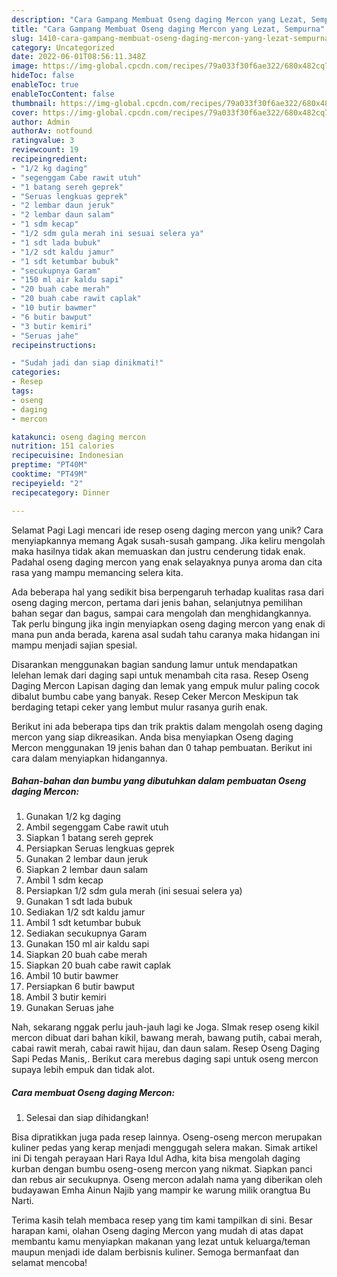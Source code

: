 ```yaml
---
description: "Cara Gampang Membuat Oseng daging Mercon yang Lezat, Sempurna"
title: "Cara Gampang Membuat Oseng daging Mercon yang Lezat, Sempurna"
slug: 1410-cara-gampang-membuat-oseng-daging-mercon-yang-lezat-sempurna
category: Uncategorized
date: 2022-06-01T08:56:11.348Z
image: https://img-global.cpcdn.com/recipes/79a033f30f6ae322/680x482cq70/oseng-daging-mercon-foto-resep-utama.jpg
hideToc: false
enableToc: true
enableTocContent: false
thumbnail: https://img-global.cpcdn.com/recipes/79a033f30f6ae322/680x482cq70/oseng-daging-mercon-foto-resep-utama.jpg
cover: https://img-global.cpcdn.com/recipes/79a033f30f6ae322/680x482cq70/oseng-daging-mercon-foto-resep-utama.jpg
author: Admin
authorAv: notfound
ratingvalue: 3
reviewcount: 19
recipeingredient:
- "1/2 kg daging"
- "segenggam Cabe rawit utuh"
- "1 batang sereh geprek"
- "Seruas lengkuas geprek"
- "2 lembar daun jeruk"
- "2 lembar daun salam"
- "1 sdm kecap"
- "1/2 sdm gula merah ini sesuai selera ya"
- "1 sdt lada bubuk"
- "1/2 sdt kaldu jamur"
- "1 sdt ketumbar bubuk"
- "secukupnya Garam"
- "150 ml air kaldu sapi"
- "20 buah cabe merah"
- "20 buah cabe rawit caplak"
- "10 butir bawmer"
- "6 butir bawput"
- "3 butir kemiri"
- "Seruas jahe"
recipeinstructions:

- "Sudah jadi dan siap dinikmati!"
categories:
- Resep
tags:
- oseng
- daging
- mercon

katakunci: oseng daging mercon 
nutrition: 151 calories
recipecuisine: Indonesian
preptime: "PT40M"
cooktime: "PT49M"
recipeyield: "2"
recipecategory: Dinner

---
```



Selamat Pagi Lagi mencari ide resep oseng daging mercon yang unik? Cara menyiapkannya memang Agak susah-susah gampang. Jika keliru mengolah maka hasilnya tidak akan memuaskan dan justru cenderung tidak enak. Padahal oseng daging mercon yang enak selayaknya punya aroma dan cita rasa yang mampu memancing selera kita.


Ada beberapa hal yang sedikit bisa berpengaruh terhadap kualitas rasa dari oseng daging mercon, pertama dari jenis bahan, selanjutnya pemilihan bahan segar dan bagus, sampai cara mengolah dan menghidangkannya. Tak perlu bingung jika ingin menyiapkan oseng daging mercon yang enak di mana pun anda berada, karena asal sudah tahu caranya maka hidangan ini mampu menjadi sajian spesial.

Disarankan menggunakan bagian sandung lamur untuk mendapatkan lelehan lemak dari daging sapi untuk menambah cita rasa. Resep Oseng Daging Mercon Lapisan daging dan lemak yang empuk mulur paling cocok dibalut bumbu cabe yang banyak. Resep Ceker Mercon Meskipun tak berdaging tetapi ceker yang lembut mulur rasanya gurih enak.


Berikut ini ada beberapa tips dan trik praktis dalam mengolah oseng daging mercon yang siap dikreasikan. Anda bisa menyiapkan Oseng daging Mercon menggunakan 19 jenis bahan dan 0 tahap pembuatan. Berikut ini cara dalam menyiapkan hidangannya.

<!--inarticleads1-->

##### Bahan-bahan dan bumbu yang dibutuhkan dalam pembuatan Oseng daging Mercon:

1. Gunakan 1/2 kg daging
1. Ambil segenggam Cabe rawit utuh
1. Siapkan 1 batang sereh geprek
1. Persiapkan Seruas lengkuas geprek
1. Gunakan 2 lembar daun jeruk
1. Siapkan 2 lembar daun salam
1. Ambil 1 sdm kecap
1. Persiapkan 1/2 sdm gula merah (ini sesuai selera ya)
1. Gunakan 1 sdt lada bubuk
1. Sediakan 1/2 sdt kaldu jamur
1. Ambil 1 sdt ketumbar bubuk
1. Sediakan secukupnya Garam
1. Gunakan 150 ml air kaldu sapi
1. Siapkan 20 buah cabe merah
1. Siapkan 20 buah cabe rawit caplak
1. Ambil 10 butir bawmer
1. Persiapkan 6 butir bawput
1. Ambil 3 butir kemiri
1. Gunakan Seruas jahe


Nah, sekarang nggak perlu jauh-jauh lagi ke Joga. SImak resep oseng kikil mercon dibuat dari bahan kikil, bawang merah, bawang putih, cabai merah, cabai rawit merah, cabai rawit hijau, dan daun salam. Resep Oseng Daging Sapi Pedas Manis,. Berikut cara merebus daging sapi untuk oseng mercon supaya lebih empuk dan tidak alot. 

<!--inarticleads2-->

##### Cara membuat Oseng daging Mercon:


1. Selesai dan siap dihidangkan!

Bisa dipratikkan juga pada resep lainnya. Oseng-oseng mercon merupakan kuliner pedas yang kerap menjadi menggugah selera makan. Simak artikel ini Di tengah perayaan Hari Raya Idul Adha, kita bisa mengolah daging kurban dengan bumbu oseng-oseng mercon yang nikmat. Siapkan panci dan rebus air secukupnya. Oseng mercon adalah nama yang diberikan oleh budayawan Emha Ainun Najib yang mampir ke warung milik orangtua Bu Narti. 

Terima kasih telah membaca resep yang tim kami tampilkan di sini. Besar harapan kami, olahan Oseng daging Mercon yang mudah di atas dapat membantu kamu menyiapkan makanan yang lezat untuk keluarga/teman maupun menjadi ide dalam berbisnis kuliner. Semoga bermanfaat dan selamat mencoba!
